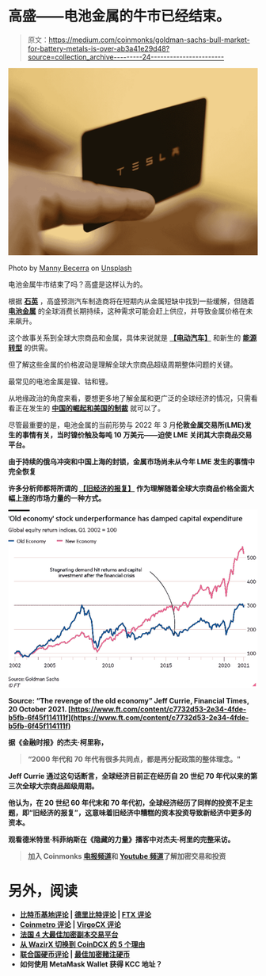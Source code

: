 # 高盛——电池金属的牛市已经结束。

> 原文：<https://medium.com/coinmonks/goldman-sachs-bull-market-for-battery-metals-is-over-ab3a41e29d48?source=collection_archive---------24----------------------->

![](img/1bb2f0648df0d6a668bd8e114c469454.png)

Photo by [Manny Becerra](https://unsplash.com/@mannyb?utm_source=medium&utm_medium=referral) on [Unsplash](https://unsplash.com?utm_source=medium&utm_medium=referral)

电池金属牛市结束了吗？高盛是这样认为的。

根据 [**石英**](https://qz.com/2172104/a-glut-of-cheap-lithium-could-bring-down-ev-prices-next-year/) ，高盛预测汽车制造商将在短期内从金属短缺中找到一些缓解，但随着 [**电池金属**](/@44jmonroe91/elon-musk-made-a-deal-with-mike-henry-for-critical-metals-4354077b8c4d) 的全球消费长期持续，这种需求可能会赶上供应，并导致金属价格在未来飙升。

这个故事关系到全球大宗商品和金属，具体来说就是 [**【电动汽车】**](/@44jmonroe91/elon-musk-made-a-deal-with-mike-henry-for-critical-metals-4354077b8c4d) 和新生的 [**能源转型**](/coinmonks/whats-driving-the-energy-transition-5633772810da) 的供需。

但了解这些金属的价格波动是理解全球大宗商品超级周期整体问题的关键。

最常见的电池金属是镍、钴和锂。

从地缘政治的角度来看，要想更多地了解金属和更广泛的全球经济的情况，只需看看正在发生的 [**中国的崛起和美国的制裁**](/@44jmonroe91/the-copper-and-nickel-dilemma-for-chinas-rise-and-usa-sanctions-27848b89954e) 就可以了。

尽管最重要的是，电池金属的当前形势与 2022 年 3 月[](/coinmonks/what-happened-with-chinas-tsingshan-holdings-on-the-lme-eff8b6288fe9)****伦敦金属交易所(LME)发生的事情有关，当时镍价触及每吨 10 万美元——迫使 LME 关闭其大宗商品交易平台。****

****由于持续的俄乌冲突和中国上海的封锁，金属市场尚未从今年 LME 发生的事情中完全恢复****

****许多分析师都将所谓的 [**【旧经济的报复】**](https://www.ft.com/content/c7732d53-2e34-4fde-b5fb-6f45f114111f) 作为理解随着全球大宗商品价格全面大幅上涨的市场力量的一种方式。****

****![](img/b53082e0b8eb6f417f0fc8a1ff63c824.png)****

****Source: “The revenge of the old economy” Jeff Currie, Financial Times, 20 October 2021\. [https://www.ft.com/content/c7732d53-2e34-4fde-b5fb-6f45f114111f](https://www.ft.com/content/c7732d53-2e34-4fde-b5fb-6f45f114111f)****

****据《金融时报》的杰夫·柯里称，****

> ****“2000 年代和 70 年代有很多共同点，都是再分配政策的整体理念。"****

****Jeff Currie 通过这句话断言，全球经济目前正在经历自 20 世纪 70 年代以来的第三次全球大宗商品超级周期。****

****他认为，在 20 世纪 60 年代末和 70 年代初，全球经济经历了同样的投资不足主题，即“旧经济的报复”，这意味着旧经济中糟糕的资本投资导致新经济中更多的资本。****

****观看德米特里·科菲纳斯在《隐藏的力量》播客中对杰夫·柯里的完整采访。****

> ****加入 Coinmonks [电报频道](https://t.me/coincodecap)和 [Youtube 频道](https://www.youtube.com/c/coinmonks/videos)了解加密交易和投资****

# ****另外，阅读****

*   ****[比特币基地评论](/coinmonks/coinbase-review-6ef4e0f56064) | [德里比特评论](/coinmonks/deribit-review-options-fees-apis-and-testnet-2ca16c4bbdb2) | [FTX 评论](/coinmonks/ftx-crypto-exchange-review-53664ac1198f)****
*   ****[Coinmetro 评论](https://coincodecap.com/coinmetro-review) | [VirgoCX 评论](https://coincodecap.com/virgocx-review)****
*   ****[法国 4 大最佳加密副本交易平台](https://coincodecap.com/copy-trading-platforms-france)****
*   ****[从 WazirX 切换到 CoinDCX 的 5 个理由](https://coincodecap.com/reasons-to-switch-from-wazirx-to-coindcx)****
*   ****[联合国硬币评论](https://coincodecap.com/unocoin-review) | [最佳加密赌注硬币](https://coincodecap.com/best-crypto-staking-coins)****
*   ****如何使用 MetaMask Wallet 获得 KCC 地址？****